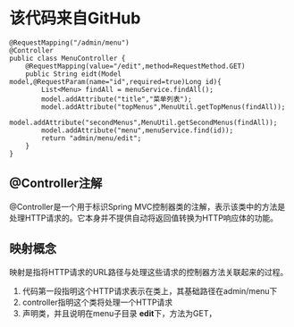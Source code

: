 # 该代码来自GitHub
```
@RequestMapping("/admin/menu")
@Controller
public class MenuController {
  	@RequestMapping(value="/edit",method=RequestMethod.GET)
	public String eidt(Model model,@RequestParam(name="id",required=true)Long id){
		List<Menu> findAll = menuService.findAll();
		model.addAttribute("title","菜单列表");
		model.addAttribute("topMenus",MenuUtil.getTopMenus(findAll));
		model.addAttribute("secondMenus",MenuUtil.getSecondMenus(findAll));
		model.addAttribute("menu",menuService.find(id));
		return "admin/menu/edit";
	}
}
```
 ## @Controller注解
  @Controller是一个用于标识Spring MVC控制器类的注解，表示该类中的方法是处理HTTP请求的。它本身并不提供自动将返回值转换为HTTP响应体的功能。
## 映射概念
  映射是指将HTTP请求的URL路径与处理这些请求的控制器方法关联起来的过程。
  
1. 代码第一段指明这个HTTP请求表示在类上，其基础路径在admin/menu下
2. controller指明这个类将处理一个HTTP请求
3. 声明类，并且说明在menu子目录 **edit**下，方法为GET，









  
